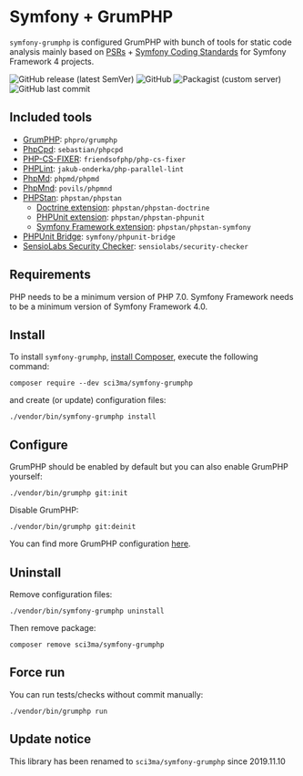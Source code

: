 Symfony + GrumPHP
==============
`symfony-grumphp` is configured GrumPHP with bunch of tools for static code analysis mainly based on [PSRs](https://www.php-fig.org/psr/) + [Symfony Coding Standards](https://symfony.com/doc/current/contributing/code/standards.html) for Symfony Framework 4 projects.

![GitHub release (latest SemVer)](https://img.shields.io/github/v/release/sci3ma/symfony-grumphp?style=flat-square)
![GitHub](https://img.shields.io/github/license/sci3ma/symfony-grumphp?style=flat-square)
![Packagist (custom server)](https://img.shields.io/packagist/dt/sci3ma/symfony-grumphp?style=flat-square)
![GitHub last commit](https://img.shields.io/github/last-commit/sci3ma/symfony-grumphp?style=flat-square)

Included tools
--------------
* [GrumPHP](https://github.com/phpro/grumphp): `phpro/grumphp`
* [PhpCpd](https://github.com/sebastianbergmann/phpcpd): `sebastian/phpcpd`
* [PHP-CS-FIXER](https://github.com/FriendsOfPHP/PHP-CS-Fixer): `friendsofphp/php-cs-fixer`
* [PHPLint](https://github.com/JakubOnderka/PHP-Parallel-Lint): `jakub-onderka/php-parallel-lint`
* [PhpMd](https://github.com/phpmd/phpmd): `phpmd/phpmd`
* [PhpMnd](https://github.com/povils/phpmnd): `povils/phpmnd`
* [PHPStan](https://github.com/phpstan/phpstan): `phpstan/phpstan`
    * [Doctrine extension](https://github.com/phpstan/phpstan-doctrine): `phpstan/phpstan-doctrine`
    * [PHPUnit extension](https://github.com/phpstan/phpstan-phpunit): `phpstan/phpstan-phpunit`
    * [Symfony Framework extension](https://github.com/phpstan/phpstan-symfony): `phpstan/phpstan-symfony`
* [PHPUnit Bridge](https://github.com/symfony/phpunit-bridge): `symfony/phpunit-bridge`
* [SensioLabs Security Checker](https://github.com/sensiolabs/security-checker): `sensiolabs/security-checker`

Requirements
------------
PHP needs to be a minimum version of PHP 7.0.
Symfony Framework needs to be a minimum version of Symfony Framework 4.0.

Install
-------
To install `symfony-grumphp`, [install Composer](https://getcomposer.org/download/), execute the following command:
```
composer require --dev sci3ma/symfony-grumphp
```
and create (or update) configuration files:
```
./vendor/bin/symfony-grumphp install
```

Configure
---------
GrumPHP should be enabled by default but you can also enable GrumPHP yourself:
```
./vendor/bin/grumphp git:init
```
Disable GrumPHP:
```
./vendor/bin/grumphp git:deinit
```
You can find more GrumPHP configuration [here](https://github.com/phpro/grumphp/blob/master/doc/commands.md#installation).

Uninstall
---------
Remove configuration files:
```
./vendor/bin/symfony-grumphp uninstall
```
Then remove package:
```
composer remove sci3ma/symfony-grumphp
```

Force run
---------
You can run tests/checks without commit manually:
```
./vendor/bin/grumphp run
```

Update notice
-------------
This library has been renamed to `sci3ma/symfony-grumphp` since 2019.11.10
